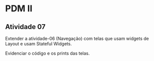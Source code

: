# PDM II
## Atividade 07

Extender a atividade-06 (Navegação) com telas que usam widgets de Layout e usam Stateful Widgets. 

Evidenciar o código e os prints das telas. 
